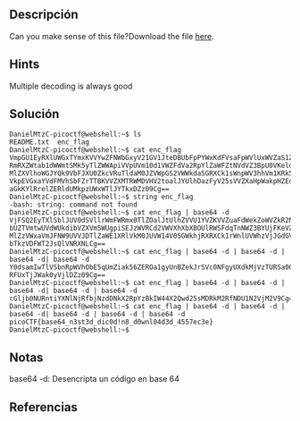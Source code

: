 ## Descripción 
Can you make sense of this file?Download the file [here](https://artifacts.picoctf.net/c/476/enc_flag).
## Hints
Multiple decoding is always good
## Solución
```
DanielMtzC-picoctf@webshell:~$ ls
README.txt  enc_flag
DanielMtzC-picoctf@webshell:~$ cat enc_flag 
VmpGU1EyRXlUWGxTYmxKVVYwZFNWbGxyV21GV1JteDBUbFpPYWxKdFVsaFpWVlUxWVZaS1ZWWnVh
RmRXZWtab1dWWmtSMk5yTlZWWApiVVpUVm10d1VWZFdVa2RpYlZaWFZtNVdVZ3BpU0VKeldWUkNk
MlZXVlhoWGJYQk9VbFJXU0ZkcVRuTldaM0JZVWpGS2VWWkdaSGRXCk1sWnpWV3hhVm1KRk5XOVVW
VkpEVGxaYVdFMVhSbFZrTTBKVVZXMTRWMDVHV2toalJYUlhDazFyV25sVVZXaHpWakpHZEdWRlZs
aGkKYlRrelZERldUMkpzUWxWTlJYTkxDZz09Cg==
DanielMtzC-picoctf@webshell:~$ string enc_flag 
-bash: string: command not found
DanielMtzC-picoctf@webshell:~$ cat enc_flag | base64 -d 
VjFSQ2EyTXlSblJUV0dSVllrWmFWRmx0TlZOalJtUlhZVVU1YVZKVVZuaFdWekZoWVZkR2NrNVVX
bUZTVmtwUVdWUkdibVZXVm5WUgpiSEJzWVRCd2VWVXhXbXBOUlRWSFdqTnNWZ3BYUjFKeVZGZHdW
MlZzVWxaVmJFNW9UVVJDTlZaWE1XRlVkM0JUVW14V05GWkhjRXRXCk1rWnlUVWhzVjJGdGVFVlhi
bTkzVDFWT2JsQlVNRXNLCg==
DanielMtzC-picoctf@webshell:~$ cat enc_flag | base64 -d | base64 -d | base64 -d| base64 -d
Y0dsamIwTlVSbnRpWVhObE5qUmZiak56ZEROa1gyUnBZekJrSVc0NFgyUXdkMjVzTURSa00yUmZO
RFUxTjJWak0yVjlDZz09Cg==
DanielMtzC-picoctf@webshell:~$ cat enc_flag | base64 -d | base64 -d | base64 -d| base64 -d | base64 -d
cGljb0NURntiYXNlNjRfbjNzdDNkX2RpYzBkIW44X2Qwd25sMDRkM2RfNDU1N2VjM2V9Cg==
DanielMtzC-picoctf@webshell:~$ cat enc_flag | base64 -d | base64 -d | base64 -d| base64 -d | base64 -d | base64 -d
picoCTF{base64_n3st3d_dic0d!n8_d0wnl04d3d_4557ec3e}
DanielMtzC-picoctf@webshell:~$ 
```
## Notas
base64 -d: Desencripta un código en base 64
## Referencias
